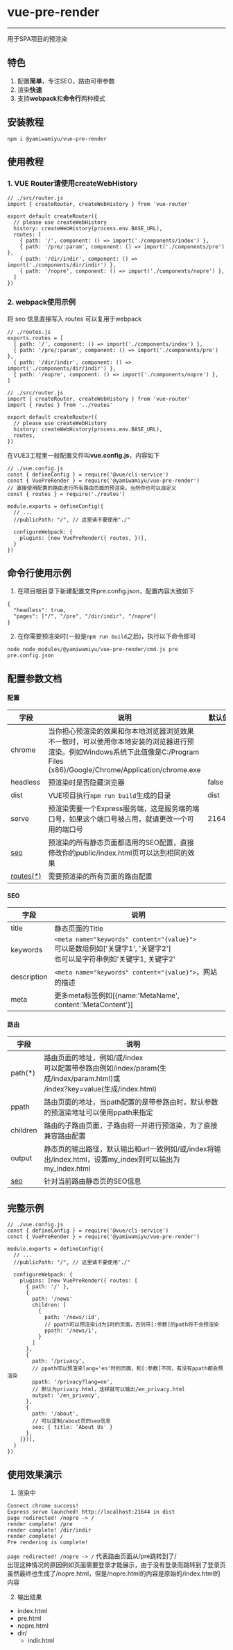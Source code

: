 # vue-pre-render

<hr />
用于SPA项目的预渲染

## 特色

1.  配置**简单**，专注SEO，路由可带参数
2.  渲染**快速**
3.  支持**webpack**和**命令行**两种模式


## 安装教程


```
npm i @yamiwamiyu/vue-pre-render
```


## 使用教程

### 1. VUE Router请使用createWebHistory

```
// ./src/router.js
import { createRouter, createWebHistory } from 'vue-router'

export default createRouter({
  // please use createWebHistory
  history: createWebHistory(process.env.BASE_URL),
  routes: [
    { path: '/', component: () => import('./components/index') },
    { path: '/pre/:param', component: () => import('./components/pre') },
    { path: '/dir/indir', component: () => import('./components/dir/indir') },
    { path: '/nopre', component: () => import('./components/nopre') },
  ]
})
```

### 2. webpack使用示例

将 seo 信息直接写入 routes 可以复用于webpack
```
// ./routes.js
exports.routes = [
  { path: '/', component: () => import('./components/index') },
  { path: '/pre/:param', component: () => import('./components/pre') },
  { path: '/dir/indir', component: () => import('./components/dir/indir') },
  { path: '/nopre', component: () => import('./components/nopre') },
]

// ./src/router.js
import { createRouter, createWebHistory } from 'vue-router'
import { routes } from '../routes'

export default createRouter({
  // please use createWebHistory
  history: createWebHistory(process.env.BASE_URL),
  routes,
})
```

在VUE3工程里一般配置文件叫**vue.config.js**，内容如下

```
// ./vue.config.js
const { defineConfig } = require('@vue/cli-service')
const { VuePreRender } = require('@yamiwamiyu/vue-pre-render')
// 直接使用配置的路由进行所有路由页面的预渲染，当然你也可以自定义
const { routes } = require('./routes')

module.exports = defineConfig({
  // ...
  //publicPath: "/", // 这里请不要使用"./"
  
  configureWebpack: {
    plugins: [new VuePreRender({ routes, })],
  }
})
```


## 命令行使用示例

1.  在项目根目录下新建配置文件pre.config.json，配置内容大致如下

```
{
  "headless": true,
  "pages": ["/", "/pre", "/dir/indir", "/nopre"]
}
```

2.  在你需要预渲染时(一般是`npm run build`之后)，执行以下命令即可

```
node node_modules/@yamiwamiyu/vue-pre-render/cmd.js pre pre.config.json
```

## 配置参数文档
#### 配置

| 字段       | 说明                                                                                                                              | 默认值   |
|----------|---------------------------------------------------------------------------------------------------------------------------------|-------|
| chrome   | 当你担心预渲染的效果和你本地浏览器浏览效果不一致时，可以使用你本地安装的浏览器进行预渲染。例如Windows系统下此值像是C:/Program Files (x86)/Google/Chrome/Application/chrome.exe |       |
| headless | 预渲染时是否隐藏浏览器                                                                                                                     | false |
| dist     | VUE项目执行`npm run build`生成的目录                                                                                                                     | dist  |
| serve    | 预渲染需要一个Express服务端，这是服务端的端口号，如果这个端口号被占用，就请更改一个可用的端口号                                                                             | 21644 |
| [seo](#seo)      | 预渲染的所有静态页面都适用的SEO配置，直接修改你的public/index.html页可以达到相同的效果                                                                                                             |       |
| [routes(*)](#路由)    | 需要预渲染的所有页面的路由配置                                                                                                                 |       |

#### SEO

| 字段          | 说明                                                                                     |
|-------------|----------------------------------------------------------------------------------------|
| title       | 静态页面的Title                                                                             |
| keywords    | `<meta name="keywords" content="{value}">`<br>可以是数组例如['关键字1', '关键字2']<br>也可以是字符串例如'关键字1, 关键字2' |     |
| description | `<meta name="keywords" content="{value}">`，网站的描述                                         |
| meta        | 更多meta标签例如[{name:'MetaName', content:'MetaContent'}]                                   |

#### 路由

| 字段     | 说明                                                               |
|--------|------------------------------------------------------------------|
| path(*)    | 路由页面的地址，例如/或/index<br>可以配置带参路由例如/index/param(生成/index/param.html)或<br>/index?key=value(生成/index.html)       |
| ppath  | 路由页面的地址，当path配置的是带参路由时，默认参数的预渲染地址可以使用ppath来指定 |
| children | 路由的子路由页面，子路由将一并进行预渲染，为了直接兼容路由配置 |
| output | 静态页的输出路径，默认输出和url一致例如/或/index将输出/index.html，设置my_index则可以输出为my_index.html |
| [seo](#seo)    | 针对当前路由静态页的SEO信息                                                  |


## 完整示例
```
// ./vue.config.js
const { defineConfig } = require('@vue/cli-service')
const { VuePreRender } = require('@yamiwamiyu/vue-pre-render')

module.exports = defineConfig({
  // ...
  //publicPath: "/", // 这里请不要使用"./"
  
  configureWebpack: {
    plugins: [new VuePreRender({ routes: [
      { path: '/' },
      {
        path: '/news'
        children: [
          {
            path: '/news/:id',
            // ppath可以预渲染id为1时的页面，否则带[:参数]的path将不会预渲染
            ppath: '/news/1',
          }
        ]
      },
      {
        path: '/privacy',
        // ppath可以预渲染lang='en'时的页面，和[:参数]不同，有没有ppath都会预渲染
        ppath: '/privacy?lang=en',
        // 默认为privacy.html，这样就可以输出/en_privacy.html
        output: '/en_privacy',
      },
      {
        path: '/about',
        // 可以定制/about页的seo信息
        seo: { title: 'About Us' }
      },
    ]})],
  }
})
```


## 使用效果演示

1.  渲染中
```
Connect chrome success!
Express serve launched! http://localhost:21644 in dist
page redirected! /nopre -> /
render complete! /pre
render complete! /dir/indir
render complete! /
Pre rendering is complete!
```

`page redirected! /nopre -> /` 代表路由页面从/pre跳转到了/<br>出现这种情况的原因例如页面需要登录才能展示，由于没有登录而跳转到了登录页<br>虽然最终也生成了/nopre.html，但是/nopre.html的内容是原始的/index.html的内容


2.  输出结果
- index.html
- pre.html
- nopre.html
- dir/
  - indir.html
